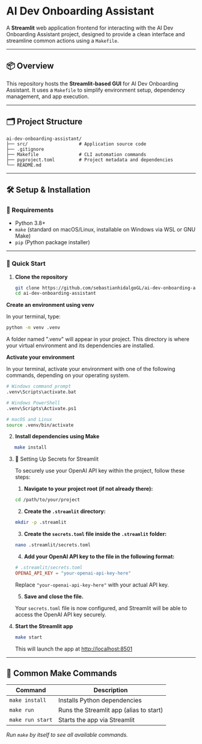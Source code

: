 # AI Dev Onboarding Assistant

A **Streamlit** web application frontend for interacting with the AI Dev Onboarding Assistant project, designed to
provide a clean interface and streamline common actions using a `Makefile`.

---

## 📦 Overview

This repository hosts the **Streamlit-based GUI** for AI Dev Onboarding Assistant. It uses a `Makefile` to simplify
environment setup, dependency management, and app execution.

---

## 🗂️ Project Structure

```
ai-dev-onboarding-assistant/
├── src/                   # Application source code
├── .gitignore
├── Makefile               # CLI automation commands
├── pyproject.toml         # Project metadata and dependencies
└── README.md
```

---

## 🛠️ Setup & Installation

### 🧰 Requirements

- Python 3.8+
- `make` (standard on macOS/Linux, installable on Windows via WSL or GNU Make)
- `pip` (Python package installer)

---

### 🚀 Quick Start

1. **Clone the repository**

   ```bash
   git clone https://github.com/sebastianhidalgoGL/ai-dev-onboarding-assistant
   cd ai-dev-onboarding-assistant
   ```

**Create an environment using venv**

In your terminal, type:

```bash
python -m venv .venv
```

A folder named ".venv" will appear in your project. This directory is where your virtual environment and its
dependencies are installed.

**Activate your environment**

In your terminal, activate your environment with one of the following commands, depending on your operating system.

```bash
# Windows command prompt
.venv\Scripts\activate.bat

# Windows PowerShell
.venv\Scripts\Activate.ps1

# macOS and Linux
source .venv/bin/activate
```   

2. **Install dependencies using Make**
```bash
   make install
   ```

3. 🔑 Setting Up Secrets for Streamlit

   To securely use your OpenAI API key within the project, follow these steps:

    1. **Navigate to your project root (if not already there):**

   ```bash
   cd /path/to/your/project
   ```

    2. **Create the `.streamlit` directory:**

   ```bash
   mkdir -p .streamlit
   ```

    3. **Create the `secrets.toml` file inside the `.streamlit` folder:**

   ```bash
   nano .streamlit/secrets.toml
   ```

    4. **Add your OpenAI API key to the file in the following format:**

   ```toml
   # .streamlit/secrets.toml
   OPENAI_API_KEY = "your-openai-api-key-here"
   ```

   Replace `"your-openai-api-key-here"` with your actual API key.

    5. **Save and close the file.**

   Your `secrets.toml` file is now configured, and Streamlit will be able to access the OpenAI API key securely.

5. **Start the Streamlit app**

   ```bash
   make start
   ```

   This will launch the app at [http://localhost:8501](http://localhost:8501)

---

## 🧪 Common Make Commands

| Command          | Description                             |
|------------------|-----------------------------------------|
| `make install`   | Installs Python dependencies            |
| `make run`       | Runs the Streamlit app (alias to start) |
| `make run start` | Starts the app via Streamlit            |

*Run `make` by itself to see all available commands.*

